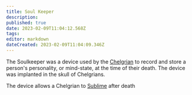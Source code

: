 ```yaml
---
title: Soul Keeper
description: 
published: true
date: 2023-02-09T11:04:12.568Z
tags: 
editor: markdown
dateCreated: 2023-02-09T11:04:09.346Z
---
```


The Soulkeeper was a device used by the [Chelgrian](/Chelgrian) to record and store a person's personality, or mind-state, at the time of their death.  The device was implanted in the skull of Chelgrians. 

The device allows a Chelgrian to [Sublime](/Sublimation) after death

